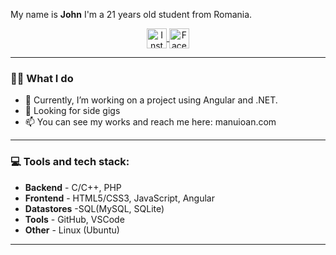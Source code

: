 


 

 
My name is **John** I'm a 21 years old student from Romania.
 
<p align="center">
   <a href="https://www.instagram.com/ioan_manu/" target="_blank">
      <img src="https://i.imgur.com/ZrXj1Qh.png" alt="Instagram" width="32" align="center">
   </a>
 
   <a href="https://www.facebook.com/Manu.Ioan.9" target="_blank" rel="nofollow">
      <img src="https://i.imgur.com/4A7maHh.png" alt="Facebok" width="32" align="center">
   </a>

</p>
 

 
---
 
### 🧑‍💻 What I do
 
   - 💼 Currently, I’m working on a project using Angular and .NET.
   - 👀 Looking for side gigs
   - 📫 You can see my works and reach me here: manuioan.com
---
 
### 💻 Tools and tech stack:
 
   * **Backend** - C/C++, PHP
   * **Frontend** - HTML5/CSS3, JavaScript, Angular
   * **Datastores** -SQL(MySQL, SQLite)
   * **Tools** - GitHub, VSCode
   * **Other** - Linux (Ubuntu)
 
---

